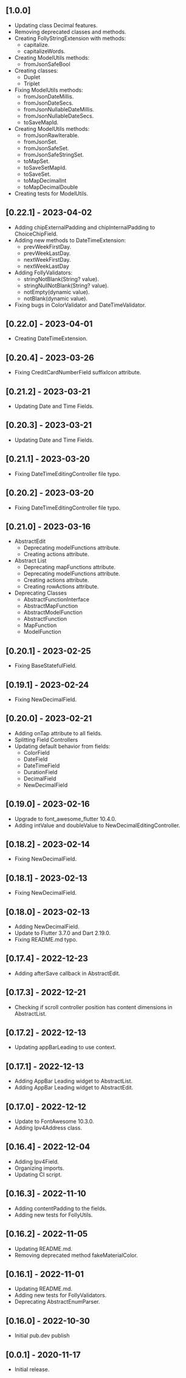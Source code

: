 ## [1.0.0]

* Updating class Decimal features.
* Removing deprecated classes and methods.
* Creating FollyStringExtension with methods:
    * capitalize.
    * capitalizeWords.
* Creating ModelUtils methods:
    * fromJsonSafeBool
* Creating classes:
    * Duplet
    * Triplet
* Fixing ModelUtils methods:
    * fromJsonDateMillis.
    * fromJsonDateSecs.
    * fromJsonNullableDateMillis.
    * fromJsonNullableDateSecs.
    * toSaveMapId.
* Creating ModelUtils methods:
    * fromJsonRawIterable.
    * fromJsonSet.
    * fromJsonSafeSet.
    * fromJsonSafeStringSet.
    * toMapSet.
    * toSaveSetMapId.
    * toSaveSet.
    * toMapDecimalInt
    * toMapDecimalDouble
* Creating tests for ModelUtils.

## [0.22.1] - 2023-04-02

* Adding chipExternalPadding and chipInternalPadding to ChoiceChipField.
* Adding new methods to DateTimeExtension:
    * prevWeekFirstDay.
    * prevWeekLastDay.
    * nextWeekFirstDay.
    * nextWeekLastDay
* Adding FollyValidators:
    * stringNotBlank(String? value).
    * stringNullNotBlank(String? value).
    * notEmpty(dynamic value).
    * notBlank(dynamic value).
* Fixing bugs in ColorValidator and DateTimeValidator.

## [0.22.0] - 2023-04-01

* Creating DateTimeExtension.

## [0.20.4] - 2023-03-26

* Fixing CreditCardNumberField suffixIcon attribute.

## [0.21.2] - 2023-03-21

* Updating Date and Time Fields.

## [0.20.3] - 2023-03-21

* Updating Date and Time Fields.

## [0.21.1] - 2023-03-20

* Fixing DateTimeEditingController file typo.

## [0.20.2] - 2023-03-20

* Fixing DateTimeEditingController file typo.

## [0.21.0] - 2023-03-16

* AbstractEdit
    * Deprecating modelFunctions attribute.
    * Creating actions attribute.
* Abstract List
    * Deprecating mapFunctions attribute.
    * Deprecating modelFunctions attribute.
    * Creating actions attribute.
    * Creating rowActions attribute.
* Deprecating Classes
    * AbstractFunctionInterface
    * AbstractMapFunction
    * AbstractModelFunction
    * AbstractFunction
    * MapFunction
    * ModelFunction

## [0.20.1] - 2023-02-25

* Fixing BaseStatefulField.

## [0.19.1] - 2023-02-24

* Fixing NewDecimalField.

## [0.20.0] - 2023-02-21

* Adding onTap attribute to all fields.
* Splitting Field Controllers
* Updating default behavior from fields:
    * ColorField
    * DateField
    * DateTimeField
    * DurationField
    * DecimalField
    * NewDecimalField

## [0.19.0] - 2023-02-16

* Upgrade to font_awesome_flutter 10.4.0.
* Adding intValue and doubleValue to NewDecimalEditingController.

## [0.18.2] - 2023-02-14

* Fixing NewDecimalField.

## [0.18.1] - 2023-02-13

* Fixing NewDecimalField.

## [0.18.0] - 2023-02-13

* Adding NewDecimalField.
* Update to Flutter 3.7.0 and Dart 2.19.0.
* Fixing README.md typo.

## [0.17.4] - 2022-12-23

* Adding afterSave callback in AbstractEdit.

## [0.17.3] - 2022-12-21

* Checking if scroll controller position has content dimensions in AbstractList.

## [0.17.2] - 2022-12-13

* Updating appBarLeading to use context.

## [0.17.1] - 2022-12-13

* Adding AppBar Leading widget to AbstractList.
* Adding AppBar Leading widget to AbstractEdit.

## [0.17.0] - 2022-12-12

* Update to FontAwesome 10.3.0.
* Adding Ipv4Address class.

## [0.16.4] - 2022-12-04

* Adding Ipv4Field.
* Organizing imports.
* Updating CI script.

## [0.16.3] - 2022-11-10

* Adding contentPadding to the fields.
* Adding new tests for FollyUtils.

## [0.16.2] - 2022-11-05

* Updating README.md.
* Removing deprecated method fakeMaterialColor.

## [0.16.1] - 2022-11-01

* Updating README.md.
* Adding new tests for FollyValidators.
* Deprecating AbstractEnumParser.

## [0.16.0] - 2022-10-30

* Initial pub.dev publish

## [0.0.1] - 2020-11-17

* Initial release.
